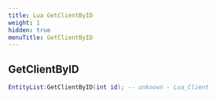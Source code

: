 ```yaml
---
title: Lua GetClientByID
weight: 1
hidden: true
menuTitle: GetClientByID
---
```

## GetClientByID
```lua
EntityList:GetClientByID(int id); -- unknown - Lua_Client
```